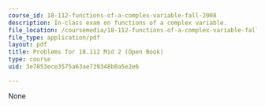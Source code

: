 ```yaml
---
course_id: 18-112-functions-of-a-complex-variable-fall-2008
description: In-class exam on functions of a complex variable.
file_location: /coursemedia/18-112-functions-of-a-complex-variable-fall-2008/3e7853ece3575a63ae739348b0a5e2e6_mid2prob.pdf
file_type: application/pdf
layout: pdf
title: Problems for 18.112 Mid 2 (Open Book)
type: course
uid: 3e7853ece3575a63ae739348b0a5e2e6

---
```

None